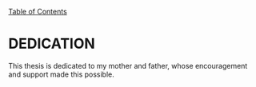 [Table of Contents](https://github.com/JeffDeCola/my-masters-thesis#table-of-contents)

# DEDICATION

This thesis is dedicated to my mother and father, whose encouragement
and support made this possible.
